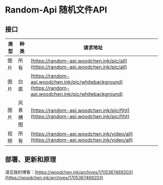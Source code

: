 # Random-Api 随机文件API

## 接口

| 类型  | 种类     | 请求地址   | 
| ---- | ---------- | ---------------- | 
| 图片 | 所有     | [https://random-api.woodchen.ink/pic/all](https://random-api.woodchen.ink/pic/all) |
| 图片 | 白底   | [https://random-api.woodchen.ink/pic/whitebackground](https://random-api.woodchen.ink/pic/whitebackground) |
| 图片 | 风景横图 | [https://random-api.woodchen.ink/pic/fjht](https://random-api.woodchen.ink/pic/fjht) |
| 视频 | 所有 | [https://random-api.woodchen.ink/video/all](https://random-api.woodchen.ink/video/all) |


## 部署、更新和原理

请见我的博客：[https://woodchen.ink/archives/1705367469203](https://woodchen.ink/archives/1705367469203)
                
